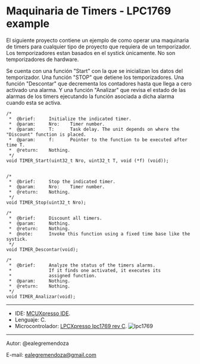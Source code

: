 # Maquinaria de Timers - LPC1769 example

El siguiente proyecto contiene un ejemplo de como operar una maquinaria de timers para cualquier tipo de proyecto que requiera de un temporizador.
Los temporizadores estan basados en el systick únicamente. No son temporizadores de hardware.

Se cuenta con una función "Start" con la que se inicializan los datos del temporizador. Una función "STOP" que detiene los temporizadores. 
Una función "Descontar" que decrementa los contadores hasta que llega a cero activado una alarma. Y una función "Analizar" que revisa el estado
de las alarmas de los timers ejecutando la función asociada a dicha alarma cuando esta se activa.

~~~
/*
 *	@brief:		Initialize the indicated timer.
 *	@param:		Nro:	Timer number.
 *	@param:		T:		Task delay. The unit depends on where the "Discount" function is placed.
 *	@param:		f:		Pointer to the function to be executed after time T.
 *	@return:	Nothing.
 */
void TIMER_Start(uint32_t Nro, uint32_t T, void (*f) (void));


/*
 *	@brief:		Stop the indicated timer.
 *	@param:		Nro:	Timer number.
 *	@return:	Nothing.
 */
void TIMER_Stop(uint32_t Nro);

/*
 *	@brief:		Discount all timers.
 *	@param:		Nothing.
 *	@return:	Nothing.
 *	@note:		Invoke this function using a fixed time base like the systick.
 */
void TIMER_Descontar(void);

/*
 *	@brief:		Analyze the status of the timers alarms.
 *				If it finds one activated, it executes its
 *				assigned function.
 *	@param:		Nothing.
 *	@return:	Nothing.
 */
void TIMER_Analizar(void);

~~~

---

- IDE: [MCUXpresso IDE](https://www.nxp.com/design/software/development-software/mcuxpresso-software-and-tools-/mcuxpresso-integrated-development-environment-ide:MCUXpresso-IDE).
- Lenguaje: C.
- Microcontrolador: [LPCXpresso lpc1769 rev C](https://www.embeddedartists.com/products/lpc1769-lpcxpresso/). ![lpc1769](img/lpc1769_lpcxpresso.png)

---
Autor: @ealegremendoza

E-mail: ealegremendoza@gmail.com
